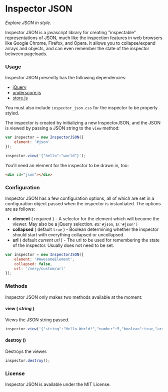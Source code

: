 # Inspector JSON

_Explore JSON in style._

Inspector JSON is a javascript library for creating "inspectable" representations of JSON, much like the inspection features in web browsers like Google Chrome, Firefox, and Opera. It allows you to collapse/expand arrays and objects, and can even remember the state of the inspector between pageloads.

### Usage

Inspector JSON presently has the following dependencies:

* [jQuery](http://jquery.com/)
* [underscore.js](http://underscorejs.org/)
* [store.js](https://github.com/marcuswestin/store.js)

You must also include `inspector_json.css` for the inspector to be properly styled.

The inspector is created by initializing a new InspectorJSON, and the JSON is viewed by passing a JSON string to the `view` method:

```javascript
var inspector = new InspectorJSON({
	element: '#json'
});

inspector.view('{"hello":"world"}');
```

You'll need an element for the inspector to be drawn in, too:

```html
<div id="json"></div>
```

### Configuration

Inspector JSON has a few configuration options, all of which are set in a configuration object passed when the inspector is instantiated. The options are as follows:

* **element** ( required ) - A selector for the element which will become the viewer. May also be a jQuery selection. _ex:_ `#json`, `$('#json')`
* **collapsed** ( default `true` ) - Boolean determining whether the inspector should start with everything collapsed or uncollapsed.
* **url** ( default _current url_ ) - The url to be used for remembering the state of the inspector. Usually does not need to be set.

```javascript
var inspector = new InspectorJSON({
	element: '#AwesomeElement',
	collapsed: false,
	url: '/very/custom/url'
});
```

### Methods

Inspector JSON only makes two methods available at the moment:

#### view ( _string_ )
Views the JSON string passed.

```javascript
inspector.view('{"string":"Hello World!","number":5,"boolean":true,"array":["one","two","three"],"object":{"key":"value","key2":"value2"}}');
```

#### destroy ()
Destroys the viewer.

```javascript
inspector.destroy();
```

### License

Inspector JSON is available under the MIT License.
